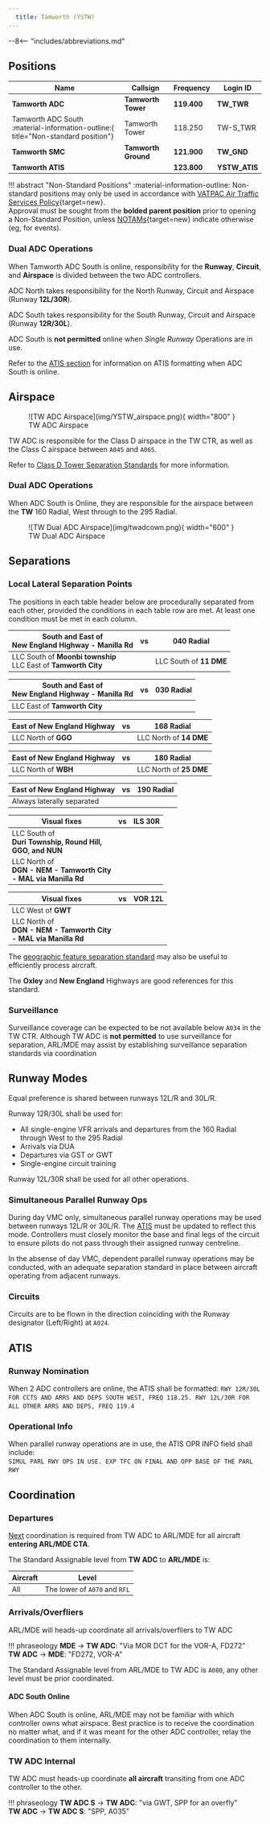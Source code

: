 ```yaml
---
  title: Tamworth (YSTW)
---
```


--8<-- "includes/abbreviations.md"

## Positions

| Name | Callsign | Frequency | Login ID |
| ---- | -------- | --------- | ---------------- |
| **Tamworth ADC** | **Tamworth Tower** | **119.400** | **TW_TWR** |
| <span class="indented">Tamworth ADC South :material-information-outline:{ title="Non-standard position"}  | Tamworth Tower  | 118.250        | TW-S_TWR                        |
| **Tamworth SMC** | **Tamworth Ground** | **121.900** | **TW_GND** |
| **Tamworth ATIS** |  | **123.800** | **YSTW_ATIS** |

!!! abstract "Non-Standard Positions"
    :material-information-outline: Non-standard positions may only be used in accordance with [VATPAC Air Traffic Services Policy](https://vatpac.org/publications/policies){target=new}.  
    Approval must be sought from the **bolded parent position** prior to opening a Non-Standard Position, unless [NOTAMs](https://vatpac.org/publications/notam){target=new} indicate otherwise (eg, for events).

### Dual ADC Operations
When Tamworth ADC South is online, responsibility for the **Runway**, **Circuit**, and **Airspace** is divided between the two ADC controllers.

ADC North takes responsibility for the North Runway, Circuit and Airspace (Runway **12L/30R**).

ADC South takes responsibility for the South Runway, Circuit and Airspace (Runway **12R/30L**).

ADC South is **not permitted** online when *Single Runway* Operations are in use.

Refer to the [ATIS section](#runway-nomination) for information on ATIS formatting when ADC South is online.

## Airspace
<figure markdown>
![TW ADC Airspace](img/YSTW_airspace.png){ width="800" }
  <figcaption>TW ADC Airspace</figcaption>
</figure>

TW ADC is responsible for the Class D airspace in the TW CTR, as well as the Class C airspace between `A045` and `A065`.

Refer to [Class D Tower Separation Standards](../../../separation-standards/classd) for more information.

### Dual ADC Operations
When ADC South is Online, they are responsible for the airspace between the **TW** 160 Radial, West through to the 295 Radial.

<figure markdown>
![TW Dual ADC Airspace](img/twadcown.png){ width="600" }
  <figcaption>TW Dual ADC Airspace</figcaption>
</figure>

## Separations
### Local Lateral Separation Points
The positions in each table header below are procedurally separated from each other, provided the conditions in each table row are met. At least one condition must be met in each column.

| South and East of<br>New England Highway - Manilla Rd | vs | 040 Radial |
| ----------- | ----------------- | ----------------- |
| LLC South of **Moonbi township**<br>LLC East of **Tamworth City** | | LLC South of **11 DME** |

| South and East of<br>New England Highway - Manilla Rd | vs |  030 Radial |
| ----------- | ----------------- | ----------------- |
| LLC East of **Tamworth City** | | |

| East of New England Highway | vs | 168 Radial |
| ----------- | ----------------- | ----------------- |
| LLC North of **GGO** | | LLC North of **14 DME** |

| East of New England Highway | vs | 180 Radial |
| ----------- | ----------------- | ----------------- |
| LLC North of **WBH** | | LLC North of **25 DME** |

| East of New England Highway | vs | 190 Radial |
| ----------- | ----------------- | ----------------- |
| Always laterally separated | | |

| Visual fixes | vs | ILS 30R |
| ----------- | ----------------- | ----------------- |
| LLC South of<br>**Duri Township, Round Hill,<br>GGO, and NUN** | | |
| LLC North of<br>**DGN - NEM - Tamworth City<br>- MAL via Manilla Rd** | | |

| Visual fixes | vs | VOR 12L |
| ----------- | ----------------- | ----------------- |
| LLC West of **GWT** | | |
| LLC North of<br>**DGN - NEM - Tamworth City<br>- MAL via Manilla Rd** | | |

The [geographic feature separation standard](../../separation-standards/visual.md#geographic-features) may also be useful to efficiently process aircraft.

The **Oxley** and **New England** Highways are good references for this standard.

### Surveillance
Surveillance coverage can be expected to be not available below `A034` in the TW CTR. Although TW ADC is **not permitted** to use surveillance for separation, ARL/MDE may assist by establishing surveillance separation standards via coordination

## Runway Modes
Equal preference is shared between runways 12L/R and 30L/R.

Runway 12R/30L shall be used for:

- All single-engine VFR arrivals and departures from the 160 Radial through West to the 295 Radial
- Arrivals via DUA
- Departures via GST or GWT
- Single-engine circuit training

Runway 12L/30R shall be used for all other operations. 

### Simultaneous Parallel Runway Ops
During day VMC only, simultaneous parallel runway operations may be used between runways 12L/R or 30L/R. The [ATIS](#operational-info) must be updated to reflect this mode. Controllers must closely monitor the base and final legs of the circuit to ensure pilots do not pass through their assigned runway centreline.

In the absense of day VMC, dependent parallel runway operations may be conducted, with an adequate separation standard in place between aircraft operating from adjacent runways.

### Circuits
Circuits are to be flown in the direction coinciding with the Runway designator (Left/Right) at `A024`.

## ATIS
### Runway Nomination
When 2 ADC controllers are online, the ATIS shall be formatted: `RWY 12R/30L FOR CCTS AND ARRS AND DEPS SOUTH WEST, FREQ 118.25. RWY 12L/30R FOR ALL OTHER ARRS AND DEPS, FREQ 119.4`

### Operational Info
When parallel runway operations are in use, the ATIS OPR INFO field shall include:  
`SIMUL PARL RWY OPS IN USE. EXP TFC ON FINAL AND OPP BASE OF THE PARL RWY`

## Coordination
### Departures
[Next](../../controller-skills/coordination.md#next) coordination is required from TW ADC to ARL/MDE for all aircraft **entering ARL/MDE CTA**.

The Standard Assignable level from **TW ADC** to **ARL/MDE** is:

| Aircraft | Level |
| ---- | ---- |
| All | The lower of `A070` and `RFL` |

### Arrivals/Overfliers
ARL/MDE will heads-up coordinate all arrivals/overfliers to TW ADC

!!! phraseology
    <span class="hotline">**MDE** -> **TW ADC**</span>: "Via MOR DCT for the VOR-A, FD272”  
    <span class="hotline">**TW ADC** -> **MDE**</span>: "FD272, VOR-A"  

The Standard Assignable level from ARL/MDE to TW ADC is `A080`, any other level must be prior coordinated.

#### ADC South Online
When ADC South is online, ARL/MDE may not be familiar with which controller owns what airspace. Best practice is to receive the coordination no matter what, and if it was meant for the other ADC controller, relay the coordination to them internally.

### TW ADC Internal
TW ADC must heads-up coordinate **all aircraft** transiting from one ADC controller to the other.

!!! phraseology
    <span class="hotline">**TW ADC S** -> **TW ADC**</span>: "via GWT, SPP for an overfly"  
    <span class="hotline">**TW ADC** -> **TW ADC S**</span>: "SPP, A035"